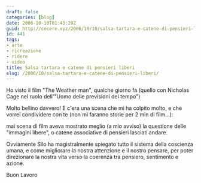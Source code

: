 ```yaml
---
draft: false
categories: [blog]
date: 2006-10-10T01:43:29Z
guid: http://cecere.xyz/2006/10/10/salsa-tartara-e-catene-di-pensieri-liberi/
id: 441
tags:
- arte
- ricreazione
- ridere
- video
title: Salsa tartara e catene di pensieri liberi
slug: /2006/10/salsa-tartara-e-catene-di-pensieri-liberi/
---
```


Ho visto il film "The Weather man", qualche giorno fa (quello con Nicholas Cage nel ruolo dell'"Uomo delle previsioni del tempo")
  
Molto bellino davvero! E c'era una scena che mi ha colpito molto, e che vorrei condividere con te (non mi faranno storie per 2 min di film…):

mai scena di film aveva mostrato meglio (a mio avviso) la questione delle "immagini libere", o catene associative di pensieri lasciati andare.
  
Ovviamente Silo ha magistralmente spiegato tutto il sistema della coscienza umana, e come migliorare la nostra attenzione e il nostro pensare, per poter direzionare la nostra vita verso la coerenza tra pensiero, sentimento e azione.

Buon Lavoro